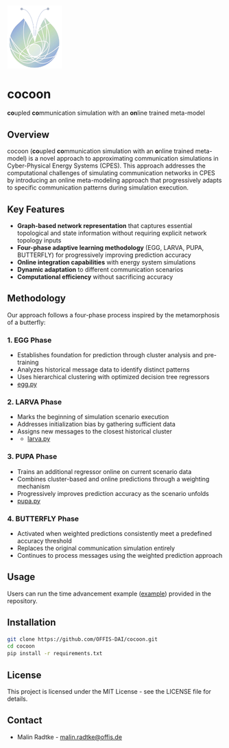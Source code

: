<img src="docs/figures/cocoon_logo_transparent.png" width="128"/> 


# cocoon
**co**upled **co**mmunication simulation with an **on**line trained meta-model

## Overview
cocoon (**co**upled **co**mmunication simulation with an **o**nline trained meta-model) is a novel approach to 
approximating communication simulations in Cyber-Physical Energy Systems (CPES). 
This approach addresses the computational challenges of simulating communication networks in CPES by introducing an 
online meta-modeling approach that progressively adapts to specific communication patterns during simulation execution.

## Key Features

- **Graph-based network representation** that captures essential topological and state information without requiring explicit network topology inputs
- **Four-phase adaptive learning methodology** (EGG, LARVA, PUPA, BUTTERFLY) for progressively improving prediction accuracy
- **Online integration capabilities** with energy system simulations
- **Dynamic adaptation** to different communication scenarios
- **Computational efficiency** without sacrificing accuracy

## Methodology

Our approach follows a four-phase process inspired by the metamorphosis of a butterfly:

### 1. EGG Phase 
- Establishes foundation for prediction through cluster analysis and pre-training
- Analyzes historical message data to identify distinct patterns
- Uses hierarchical clustering with optimized decision tree regressors
- [egg.py](src/training/egg.py)

### 2. LARVA Phase
- Marks the beginning of simulation scenario execution
- Addresses initialization bias by gathering sufficient data
- Assigns new messages to the closest historical cluster
- - [larva.py](src/training/larva.py)

### 3. PUPA Phase
- Trains an additional regressor online on current scenario data
- Combines cluster-based and online predictions through a weighting mechanism
- Progressively improves prediction accuracy as the scenario unfolds
- [pupa.py](src/training/pupa.py)

### 4. BUTTERFLY Phase
- Activated when weighted predictions consistently meet a predefined accuracy threshold
- Replaces the original communication simulation entirely
- Continues to process messages using the weighted prediction approach

## Usage
Users can run the time advancement example ([example](tests/integration_tests/test_time_advancement.py)) 
provided in the repository.

## Installation

```bash
git clone https://github.com/OFFIS-DAI/cocoon.git
cd cocoon
pip install -r requirements.txt
```

## License

This project is licensed under the MIT License - see the LICENSE file for details.

## Contact

- Malin Radtke - malin.radtke@offis.de